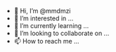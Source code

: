 - 👋 Hi, I’m @mmdmzi
- 👀 I’m interested in ...
- 🌱 I’m currently learning ...
- 💞️ I’m looking to collaborate on ...
- 📫 How to reach me ...

<!---
mmdmzi/mmdmzi is a ✨ special ✨ repository because its `README.md` (this file) appears on your GitHub profile.
You can click the Preview link to take a look at your changes.
--->
